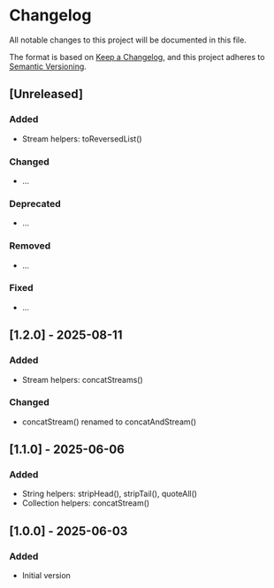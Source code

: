 Changelog
=========

All notable changes to this project will be documented in this file.

The format is based on [Keep a Changelog](https://keepachangelog.com/en/1.1.0/),
and this project adheres to [Semantic Versioning](https://semver.org/spec/v2.0.0.html).

## [Unreleased]

### Added
- Stream helpers: toReversedList()
 
### Changed
- ...

### Deprecated
- ...

### Removed
- ...

### Fixed
- ...

## [1.2.0] - 2025-08-11

### Added
- Stream helpers: concatStreams()

### Changed
- concatStream() renamed to concatAndStream()

## [1.1.0] - 2025-06-06

### Added
- String helpers: stripHead(), stripTail(), quoteAll()
- Collection helpers: concatStream()

## [1.0.0] - 2025-06-03

### Added
- Initial version

